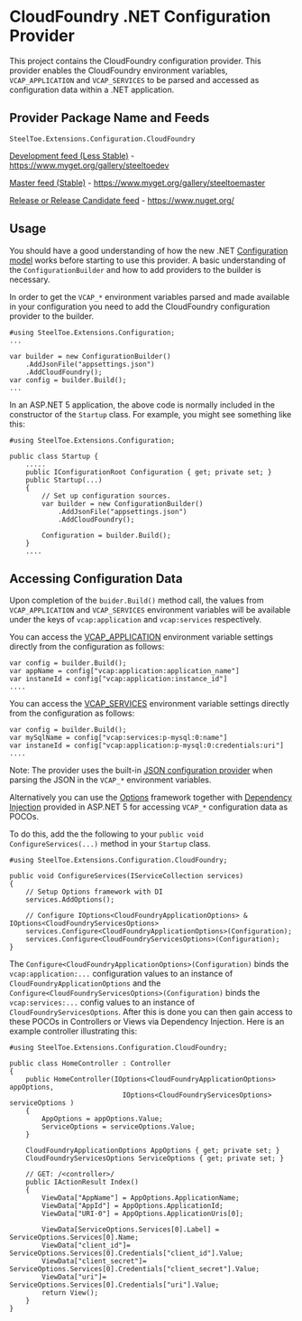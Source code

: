 # CloudFoundry .NET Configuration Provider

This project contains the CloudFoundry configuration provider.  This provider enables the CloudFoundry environment variables, `VCAP_APPLICATION` and `VCAP_SERVICES` to be parsed and accessed as configuration data within a .NET application.

## Provider Package Name and Feeds

`SteelToe.Extensions.Configuration.CloudFoundry`

[Development feed (Less Stable)](https://www.myget.org/gallery/steeltoedev) - https://www.myget.org/gallery/steeltoedev

[Master feed (Stable)](https://www.myget.org/gallery/steeltoemaster) - https://www.myget.org/gallery/steeltoemaster

[Release or Release Candidate feed](https://www.nuget.org/) - https://www.nuget.org/

## Usage
You should have a good understanding of how the new .NET [Configuration model](http://docs.asp.net/en/latest/fundamentals/configuration.html) works before starting to use this provider. A basic understanding of the `ConfigurationBuilder` and how to add providers to the builder is necessary.

In order to get the `VCAP_*` environment variables parsed and made available in your configuration you need to add the CloudFoundry configuration provider to the builder.
```
#using SteelToe.Extensions.Configuration;
...

var builder = new ConfigurationBuilder()
    .AddJsonFile("appsettings.json")                    
    .AddCloudFoundry();      
var config = builder.Build();
...
```
In an ASP.NET 5 application, the above code is normally included in the constructor of the `Startup` class. For example, you might see something like this:
```
#using SteelToe.Extensions.Configuration;

public class Startup {
    .....
    public IConfigurationRoot Configuration { get; private set; }
    public Startup(...)
    {
        // Set up configuration sources.
        var builder = new ConfigurationBuilder()
            .AddJsonFile("appsettings.json")
            .AddCloudFoundry();

        Configuration = builder.Build();
    }
    ....
```
## Accessing Configuration Data
Upon completion of the `buider.Build()` method call, the values from `VCAP_APPLICATION` and `VCAP_SERVICES` environment variables will be available under the keys of `vcap:application` and `vcap:services` respectively.

You can access the [VCAP_APPLICATION](http://docs.cloudfoundry.org/devguide/deploy-apps/environment-variable.html#VCAP-APPLICATION) environment variable settings directly from the configuration as follows:
```
var config = builder.Build();
var appName = config["vcap:application:application_name"]
var instaneId = config["vcap:application:instance_id"] 
....
```
You can access the [VCAP_SERVICES](http://docs.cloudfoundry.org/devguide/deploy-apps/environment-variable.html#VCAP-SERVICES)  environment variable settings directly from the configuration as follows:
```
var config = builder.Build();
var mySqlName = config["vcap:services:p-mysql:0:name"]
var instaneId = config["vcap:application:p-mysql:0:credentials:uri"] 
....
```
Note: The provider uses the built-in [JSON configuration provider](https://github.com/aspnet/Configuration/tree/dev/src/Microsoft.Extensions.Configuration.Json) when parsing the JSON in the `VCAP_*` environment variables.

Alternatively you can use the [Options](https://github.com/aspnet/Options) framework together with [Dependency Injection](http://docs.asp.net/en/latest/fundamentals/dependency-injection.html) provided in ASP.NET 5 for accessing `VCAP_*` configuration data as POCOs.

To do this, add the the following to your `public void ConfigureServices(...)` method in your `Startup` class.
```
#using SteelToe.Extensions.Configuration.CloudFoundry;

public void ConfigureServices(IServiceCollection services)
{
    // Setup Options framework with DI
    services.AddOptions();
    
    // Configure IOptions<CloudFoundryApplicationOptions> & IOptions<CloudFoundryServicesOptions> 
    services.Configure<CloudFoundryApplicationOptions>(Configuration);
    services.Configure<CloudFoundryServicesOptions>(Configuration);
}
```
The `Configure<CloudFoundryApplicationOptions>(Configuration)` binds the `vcap:application:...` configuration values to an instance of `CloudFoundryApplicationOptions` and the `Configure<CloudFoundryServicesOptions>(Configuration)` binds the `vcap:services:...` config values to an instance of `CloudFoundryServicesOptions`. After this is done you can then gain access to these POCOs in Controllers or Views via Dependency Injection.  Here is an example controller illustrating this:
```
#using SteelToe.Extensions.Configuration.CloudFoundry;

public class HomeController : Controller
{
    public HomeController(IOptions<CloudFoundryApplicationOptions> appOptions, 
                            IOptions<CloudFoundryServicesOptions> serviceOptions )
    {
        AppOptions = appOptions.Value;
        ServiceOptions = serviceOptions.Value;
    }

    CloudFoundryApplicationOptions AppOptions { get; private set; }
    CloudFoundryServicesOptions ServiceOptions { get; private set; }

    // GET: /<controller>/
    public IActionResult Index()
    {
        ViewData["AppName"] = AppOptions.ApplicationName;
        ViewData["AppId"] = AppOptions.ApplicationId;
        ViewData["URI-0"] = AppOptions.ApplicationUris[0];
        
        ViewData[ServiceOptions.Services[0].Label] = ServiceOptions.Services[0].Name;
        ViewData["client_id"]= ServiceOptions.Services[0].Credentials["client_id"].Value;
        ViewData["client_secret"]= ServiceOptions.Services[0].Credentials["client_secret"].Value;
        ViewData["uri"]= ServiceOptions.Services[0].Credentials["uri"].Value;
        return View();
    }
}
```

